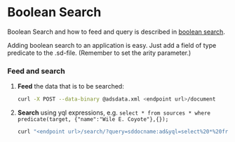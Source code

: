 Boolean Search
==================

Boolean Search and how to feed and query is described in 
[boolean search](https://docs.vespa.ai/documentation/boolean-search.html).

Adding boolean search to an application is easy. Just add a field of
type predicate to the .sd-file. (Remember to set the arity parameter.)


### Feed and search
1. **Feed** the data that is to be searched:
    ```sh
    curl -X POST --data-binary @adsdata.xml <endpoint url>/document
    ```

2. **Search** using yql expressions, e.g. `select * from sources * where predicate(target, {"name":"Wile E. Coyote"},{});`
    ```sh
    curl "<endpoint url>/search/?query=sddocname:ad&yql=select%20*%20from%20sources%20*%20where%20predicate(target%2C%20%7B%22name%22%3A%22Wile%20E.%20Coyote%22%7D%2C%7B%7D)%3B"
    ```
